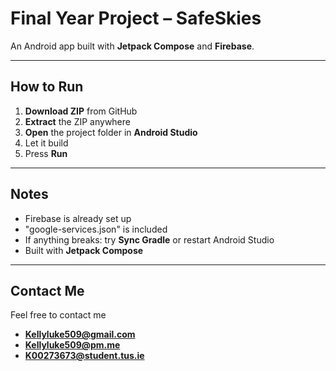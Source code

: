 # Final Year Project – SafeSkies

An Android app built with **Jetpack Compose** and **Firebase**.

---

## How to Run

1. **Download ZIP** from GitHub  
2. **Extract** the ZIP anywhere
3. **Open** the project folder in **Android Studio**
4. Let it build
5. Press **Run**

---

## Notes

- Firebase is already set up  
- "google-services.json" is included  
- If anything breaks: try **Sync Gradle** or restart Android Studio  
- Built with **Jetpack Compose**

---

## Contact Me

Feel free to contact me

- **Kellyluke509@gmail.com**  
- **Kellyluke509@pm.me**  
- **K00273673@student.tus.ie**
